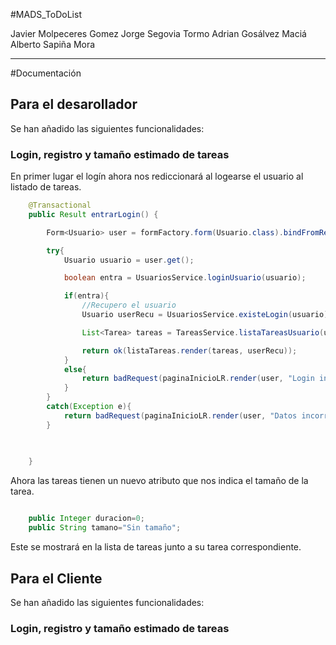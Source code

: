 #MADS_ToDoList

Javier Molpeceres Gomez
Jorge Segovia Tormo
Adrian Gosálvez Maciá
Alberto Sapiña Mora

***

#Documentación

## Para el desarollador 

Se han añadido las siguientes funcionalidades:

### Login, registro y tamaño estimado de tareas

En primer lugar el logín ahora nos rediccionará al logearse el usuario al listado de tareas.

```java
    @Transactional
    public Result entrarLogin() {

        Form<Usuario> user = formFactory.form(Usuario.class).bindFromRequest();  

        try{
            Usuario usuario = user.get();

            boolean entra = UsuariosService.loginUsuario(usuario);

            if(entra){
                //Recupero el usuario 
                Usuario userRecu = UsuariosService.existeLogin(usuario);

                List<Tarea> tareas = TareasService.listaTareasUsuario(userRecu.id);

                return ok(listaTareas.render(tareas, userRecu));
            }
            else{
                return badRequest(paginaInicioLR.render(user, "Login incorrecto"));  
            }
        }
        catch(Exception e){
            return badRequest(paginaInicioLR.render(user, "Datos incorrectos, rellenar los campos"));  
        }

        
        
    }
```

Ahora las tareas tienen un nuevo atributo que nos indica el tamaño de la tarea.

```java

    public Integer duracion=0;
    public String tamano="Sin tamaño";

```

Este se mostrará en la lista de tareas junto a su tarea correspondiente.

## Para el Cliente 

Se han añadido las siguientes funcionalidades:

### Login, registro y tamaño estimado de tareas